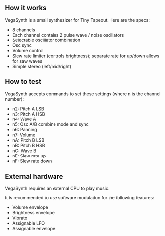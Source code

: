 <!---

This file is used to generate your project datasheet. Please fill in the information below and delete any unused
sections.

You can also include images in this folder and reference them in the markdown. Each image must be less than
512 kb in size, and the combined size of all images must be less than 1 MB.
-->

## How it works

VegaSynth is a small synthesizer for Tiny Tapeout. Here are the specs:
- 8 channels
- Each channel contains 2 pulse wave / noise oscillators
- Selectable oscillator combination
- Osc sync
- Volume control
- Slew rate limiter (controls brightness); separate rate for up/down allows for saw waves
- Simple stereo (left/mid/right)

## How to test

VegaSynth accepts commands to set these settings (where n is the channel number):
- n2: Pitch A LSB
- n3: Pitch A HSB
- n4: Wave A
- n5: Osc A/B combine mode and sync
- n6: Panning
- n7: Volume
- nA: Pitch B LSB
- nB: Pitch B HSB
- nC: Wave B
- nE: Slew rate up
- nF: Slew rate down

## External hardware

VegaSynth requires an external CPU to play music.

It is recommended to use software modulation for the following features:
- Volume envelope
- Brightness envelope
- Vibrato
- Assignable LFO
- Assignable envelope
